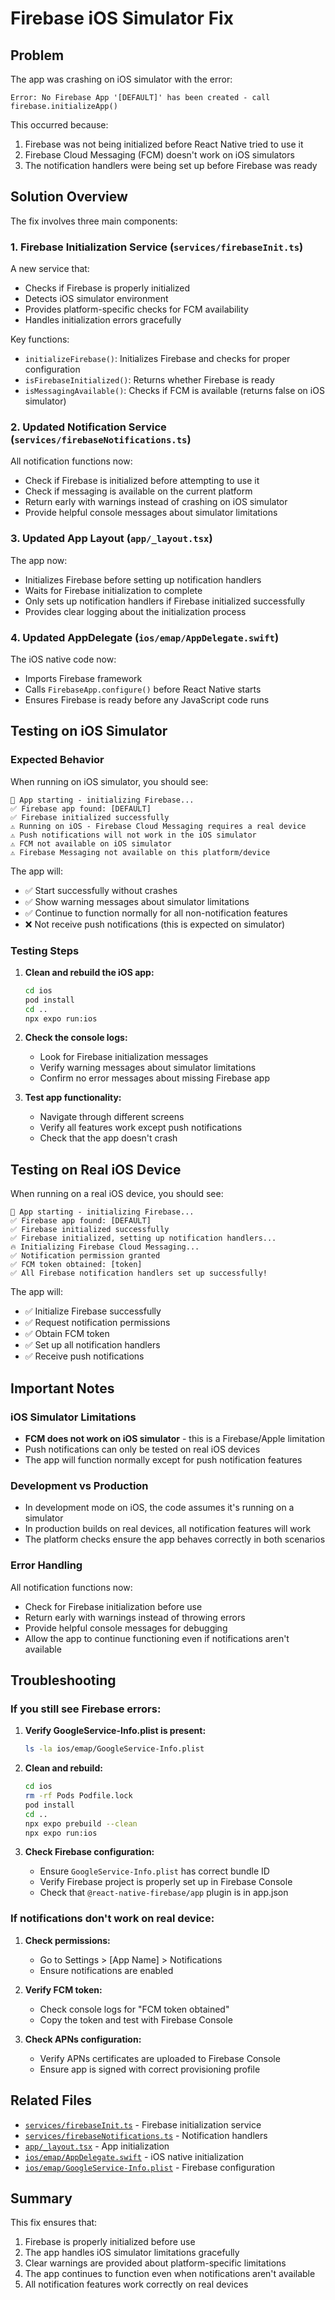# Firebase iOS Simulator Fix

## Problem

The app was crashing on iOS simulator with the error:

```
Error: No Firebase App '[DEFAULT]' has been created - call firebase.initializeApp()
```

This occurred because:

1. Firebase was not being initialized before React Native tried to use it
2. Firebase Cloud Messaging (FCM) doesn't work on iOS simulators
3. The notification handlers were being set up before Firebase was ready

## Solution Overview

The fix involves three main components:

### 1. Firebase Initialization Service (`services/firebaseInit.ts`)

A new service that:

- Checks if Firebase is properly initialized
- Detects iOS simulator environment
- Provides platform-specific checks for FCM availability
- Handles initialization errors gracefully

Key functions:

- `initializeFirebase()`: Initializes Firebase and checks for proper configuration
- `isFirebaseInitialized()`: Returns whether Firebase is ready
- `isMessagingAvailable()`: Checks if FCM is available (returns false on iOS simulator)

### 2. Updated Notification Service (`services/firebaseNotifications.ts`)

All notification functions now:

- Check if Firebase is initialized before attempting to use it
- Check if messaging is available on the current platform
- Return early with warnings instead of crashing on iOS simulator
- Provide helpful console messages about simulator limitations

### 3. Updated App Layout (`app/_layout.tsx`)

The app now:

- Initializes Firebase before setting up notification handlers
- Waits for Firebase initialization to complete
- Only sets up notification handlers if Firebase initialized successfully
- Provides clear logging about the initialization process

### 4. Updated AppDelegate (`ios/emap/AppDelegate.swift`)

The iOS native code now:

- Imports Firebase framework
- Calls `FirebaseApp.configure()` before React Native starts
- Ensures Firebase is ready before any JavaScript code runs

## Testing on iOS Simulator

### Expected Behavior

When running on iOS simulator, you should see:

```
🚀 App starting - initializing Firebase...
✅ Firebase app found: [DEFAULT]
✅ Firebase initialized successfully
⚠️ Running on iOS - Firebase Cloud Messaging requires a real device
⚠️ Push notifications will not work in the iOS simulator
⚠️ FCM not available on iOS simulator
⚠️ Firebase Messaging not available on this platform/device
```

The app will:

- ✅ Start successfully without crashes
- ✅ Show warning messages about simulator limitations
- ✅ Continue to function normally for all non-notification features
- ❌ Not receive push notifications (this is expected on simulator)

### Testing Steps

1. **Clean and rebuild the iOS app:**

   ```bash
   cd ios
   pod install
   cd ..
   npx expo run:ios
   ```

2. **Check the console logs:**

   - Look for Firebase initialization messages
   - Verify warning messages about simulator limitations
   - Confirm no error messages about missing Firebase app

3. **Test app functionality:**
   - Navigate through different screens
   - Verify all features work except push notifications
   - Check that the app doesn't crash

## Testing on Real iOS Device

When running on a real iOS device, you should see:

```
🚀 App starting - initializing Firebase...
✅ Firebase app found: [DEFAULT]
✅ Firebase initialized successfully
✅ Firebase initialized, setting up notification handlers...
🔥 Initializing Firebase Cloud Messaging...
✅ Notification permission granted
✅ FCM token obtained: [token]
✅ All Firebase notification handlers set up successfully!
```

The app will:

- ✅ Initialize Firebase successfully
- ✅ Request notification permissions
- ✅ Obtain FCM token
- ✅ Set up all notification handlers
- ✅ Receive push notifications

## Important Notes

### iOS Simulator Limitations

- **FCM does not work on iOS simulator** - this is a Firebase/Apple limitation
- Push notifications can only be tested on real iOS devices
- The app will function normally except for push notification features

### Development vs Production

- In development mode on iOS, the code assumes it's running on a simulator
- In production builds on real devices, all notification features will work
- The platform checks ensure the app behaves correctly in both scenarios

### Error Handling

All notification functions now:

- Check for Firebase initialization before use
- Return early with warnings instead of throwing errors
- Provide helpful console messages for debugging
- Allow the app to continue functioning even if notifications aren't available

## Troubleshooting

### If you still see Firebase errors:

1. **Verify GoogleService-Info.plist is present:**

   ```bash
   ls -la ios/emap/GoogleService-Info.plist
   ```

2. **Clean and rebuild:**

   ```bash
   cd ios
   rm -rf Pods Podfile.lock
   pod install
   cd ..
   npx expo prebuild --clean
   npx expo run:ios
   ```

3. **Check Firebase configuration:**
   - Ensure `GoogleService-Info.plist` has correct bundle ID
   - Verify Firebase project is properly set up in Firebase Console
   - Check that `@react-native-firebase/app` plugin is in app.json

### If notifications don't work on real device:

1. **Check permissions:**

   - Go to Settings > [App Name] > Notifications
   - Ensure notifications are enabled

2. **Verify FCM token:**

   - Check console logs for "FCM token obtained"
   - Copy the token and test with Firebase Console

3. **Check APNs configuration:**
   - Verify APNs certificates are uploaded to Firebase Console
   - Ensure app is signed with correct provisioning profile

## Related Files

- [`services/firebaseInit.ts`](../services/firebaseInit.ts) - Firebase initialization service
- [`services/firebaseNotifications.ts`](../services/firebaseNotifications.ts) - Notification handlers
- [`app/_layout.tsx`](../app/_layout.tsx) - App initialization
- [`ios/emap/AppDelegate.swift`](../ios/emap/AppDelegate.swift) - iOS native initialization
- [`ios/emap/GoogleService-Info.plist`](../ios/emap/GoogleService-Info.plist) - Firebase configuration

## Summary

This fix ensures that:

1. Firebase is properly initialized before use
2. The app handles iOS simulator limitations gracefully
3. Clear warnings are provided about platform-specific limitations
4. The app continues to function even when notifications aren't available
5. All notification features work correctly on real devices
